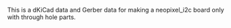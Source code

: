 This is a dKiCad data and Gerber data for making a neopixel_i2c board only with through hole parts.
